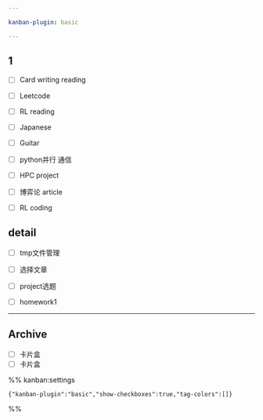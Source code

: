 ```yaml
---

kanban-plugin: basic

---
```


## 1

- [ ] Card writing reading
- [ ] Leetcode
- [ ] RL reading
- [ ] Japanese
- [ ] Guitar
- [ ] python并行 通信
- [ ] HPC project
- [ ] 博弈论 article
- [ ] RL coding


## detail

- [ ] tmp文件管理
- [ ] 选择文章
- [ ] project选题
- [ ] homework1


***

## Archive

- [ ] 卡片盒
- [ ] 卡片盒

%% kanban:settings
```
{"kanban-plugin":"basic","show-checkboxes":true,"tag-colors":[]}
```
%%
